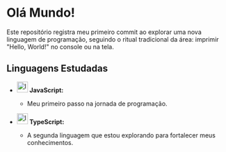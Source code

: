 # Olá Mundo!

Este repositório registra meu primeiro commit ao explorar uma nova linguagem de programação, seguindo o ritual tradicional da área: imprimir "Hello, World!" no console ou na tela.

## Linguagens Estudadas

- <img width=25 src="https://skillicons.dev/icons?i=js" alt="logos do javascript"/> **JavaScript:**
  - Meu primeiro passo na jornada de programação.

- <img width=25 src="https://skillicons.dev/icons?i=ts" alt="logos do typescript"/> **TypeScript:**
  - A segunda linguagem que estou explorando para fortalecer meus conhecimentos.
